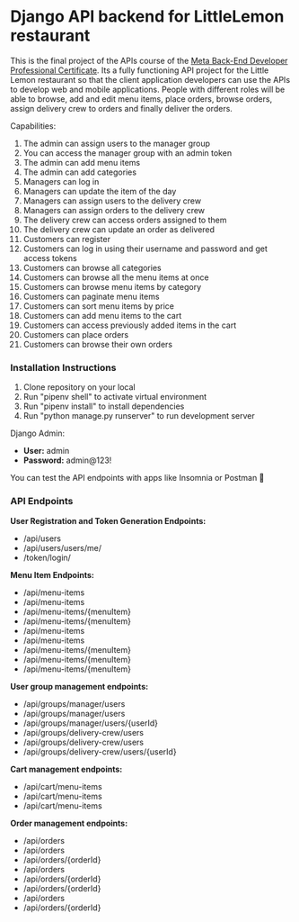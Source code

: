 # Django API backend for LittleLemon restaurant
This is the final project of the APIs course of the [Meta Back-End Developer Professional Certificate](https://www.coursera.org/professional-certificates/meta-back-end-developer). Its a fully functioning API project for the Little Lemon restaurant so that the client application developers can use the APIs to develop web and mobile applications. People with different roles will be able to browse, add and edit menu items, place orders, browse orders, assign delivery crew to orders and finally deliver the orders.

Capabilities:

1. The admin can assign users to the manager group
2. You can access the manager group with an admin token
3. The admin can add menu items 
4. The admin can add categories
5. Managers can log in 
6. Managers can update the item of the day
7. Managers can assign users to the delivery crew
8. Managers can assign orders to the delivery crew
9. The delivery crew can access orders assigned to them
10. The delivery crew can update an order as delivered
11. Customers can register
12. Customers can log in using their username and password and get access tokens
13. Customers can browse all categories 
14. Customers can browse all the menu items at once
15. Customers can browse menu items by category
16. Customers can paginate menu items
17. Customers can sort menu items by price
18. Customers can add menu items to the cart
19. Customers can access previously added items in the cart
20. Customers can place orders
21. Customers can browse their own orders

### **Installation Instructions**
1. Clone repository on your local
2. Run "pipenv shell" to activate virtual environment
3. Run "pipenv install" to install dependencies
4. Run "python manage.py runserver" to run development server

Django Admin:
- **User:** admin
- **Password:** admin@123!

You can test the API endpoints with apps like Insomnia or Postman 🙂

### **API Endpoints**

**User Registration and Token Generation Endpoints:**
  - /api/users
  - /api/users/users/me/
  - /token/login/

**Menu Item Endpoints:**

  - /api/menu-items
  - /api/menu-items
  - /api/menu-items/{menuItem}
  - /api/menu-items/{menuItem}
  - /api/menu-items
  - /api/menu-items
  - /api/menu-items/{menuItem}
  - /api/menu-items/{menuItem}
  - /api/menu-items/{menuItem}

**User group management endpoints:**

  - /api/groups/manager/users
  - /api/groups/manager/users
  - /api/groups/manager/users/{userId}
  - /api/groups/delivery-crew/users
  - /api/groups/delivery-crew/users
  - /api/groups/delivery-crew/users/{userId}

**Cart management endpoints:**

  - /api/cart/menu-items
  - /api/cart/menu-items
  - /api/cart/menu-items

**Order management endpoints:**

  - /api/orders
  - /api/orders
  - /api/orders/{orderId}
  - /api/orders
  - /api/orders/{orderId}
  - /api/orders/{orderId}
  - /api/orders
  - /api/orders/{orderId}


